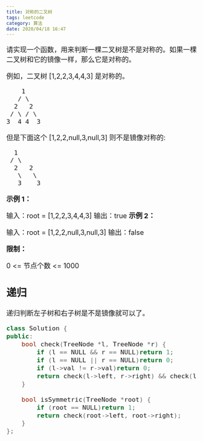 ```yaml
---
title: 对称的二叉树
tags: leetcode
category: 算法
date: 2020/04/18 16:47
---
```


<font size=4> 

请实现一个函数，用来判断一棵二叉树是不是对称的。如果一棵二叉树和它的镜像一样，那么它是对称的。

例如，二叉树 [1,2,2,3,4,4,3] 是对称的。

```text
    1
   / \
  2   2
 / \ / \
3  4 4  3
```
但是下面这个 [1,2,2,null,3,null,3] 则不是镜像对称的:

```text
  1
 / \
  2   2
   \   \
   3    3
```

**示例 1：**

输入：root = [1,2,2,3,4,4,3]
输出：true
**示例 2：**

输入：root = [1,2,2,null,3,null,3]
输出：false

**限制：**

0 <= 节点个数 <= 1000

## 递归

递归判断左子树和右子树是不是镜像就可以了。

```c++
class Solution {
public:
    bool check(TreeNode *l, TreeNode *r) {
        if (l == NULL && r == NULL)return 1;
        if (l == NULL || r == NULL)return 0;
        if (l->val != r->val)return 0;
        return check(l->left, r->right) && check(l->right, r->left);
    }

    bool isSymmetric(TreeNode *root) {
        if (root == NULL)return 1;
        return check(root->left, root->right);
    }
};
```

